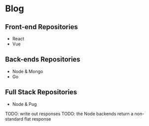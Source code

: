 # Blog
## Front-end Repositories
- React
- Vue

## Back-ends Repositories
- Node & Mongo
- Go

## Full Stack Repositories
- Node & Pug

TODO: write out responses
TODO: the Node backends return a non-standard flat response
